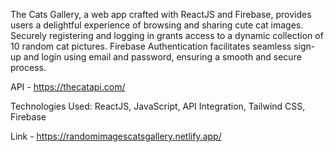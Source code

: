 The Cats Gallery, a web app crafted with ReactJS and Firebase, provides users a delightful experience of browsing and sharing cute cat images. Securely registering and logging in grants access to a dynamic collection of 10 random cat pictures. Firebase Authentication facilitates seamless sign-up and login using email and password, ensuring a smooth and secure process.

API - https://thecatapi.com/

Technologies Used: ReactJS, JavaScript, API Integration, Tailwind CSS, Firebase

Link - https://randomimagescatsgallery.netlify.app/
